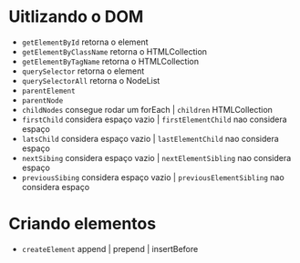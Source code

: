 # Uitlizando o DOM
- `getElementById` retorna o element
- `getElementByClassName` retorna o HTMLCollection
- `getElementByTagName` retorna o HTMLCollection
- `querySelector` retorna o element
- `querySelectorAll` retorna o NodeList
- `parentElement`
- `parentNode`
- `childNodes` consegue rodar um forEach | `children` HTMLCollection
- `firstChild` considera espaço vazio | `firstElementChild` nao considera espaço
- `latsChild` considera espaço vazio | `lastElementChild` nao considera espaço
- `nextSibing` considera espaço vazio | `nextElementSibling` nao considera espaço
- `previousSibing` considera espaço vazio | `previousElementSibling` nao considera espaço

# Criando elementos
- `createElement` append | prepend | insertBefore